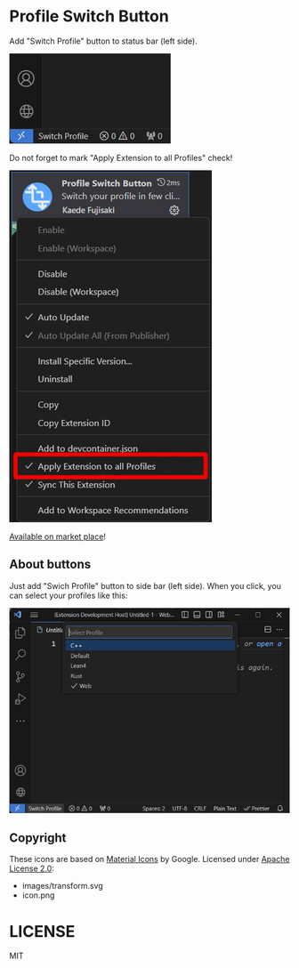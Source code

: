 # Profile Switch Button

Add "Switch Profile" button to status bar (left side).

![Button Image](https://raw.githubusercontent.com/ledyba/vscode-profile-switch-button/refs/heads/magistra/.github/button-image.png)

Do not forget to mark "Apply Extension to all Profiles" check!

![Button Image](https://raw.githubusercontent.com/ledyba/vscode-profile-switch-button/refs/heads/magistra/.github/apply-extension-to-all-profiles.png)

[Available on market place](https://marketplace.visualstudio.com/items?itemName=ledyba.profile-switch-button)!

## About buttons

Just add "Swich Profile" button to side bar (left side). When you click, you can select your profiles like this:

![Button Image](./.github/switch-profile.png)

## Copyright

These icons are based on [Material Icons](https://fonts.google.com/icons) by Google. Licensed under [Apache License 2.0](https://www.apache.org/licenses/LICENSE-2.0.html):

- images/transform.svg
- icon.png

# LICENSE

MIT
